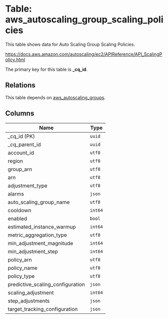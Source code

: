 # Table: aws_autoscaling_group_scaling_policies

This table shows data for Auto Scaling Group Scaling Policies.

https://docs.aws.amazon.com/autoscaling/ec2/APIReference/API_ScalingPolicy.html

The primary key for this table is **_cq_id**.

## Relations

This table depends on [aws_autoscaling_groups](aws_autoscaling_groups.md).

## Columns

| Name          | Type          |
| ------------- | ------------- |
|_cq_id (PK)|`uuid`|
|_cq_parent_id|`uuid`|
|account_id|`utf8`|
|region|`utf8`|
|group_arn|`utf8`|
|arn|`utf8`|
|adjustment_type|`utf8`|
|alarms|`json`|
|auto_scaling_group_name|`utf8`|
|cooldown|`int64`|
|enabled|`bool`|
|estimated_instance_warmup|`int64`|
|metric_aggregation_type|`utf8`|
|min_adjustment_magnitude|`int64`|
|min_adjustment_step|`int64`|
|policy_arn|`utf8`|
|policy_name|`utf8`|
|policy_type|`utf8`|
|predictive_scaling_configuration|`json`|
|scaling_adjustment|`int64`|
|step_adjustments|`json`|
|target_tracking_configuration|`json`|